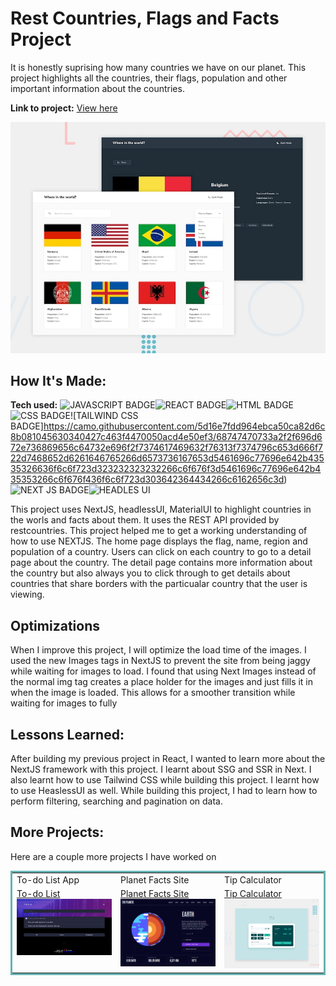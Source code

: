 # Rest Countries, Flags and Facts Project
It is honestly suprising how many countries we have on our planet. This project highlights all the countries, their flags, population and other important information about the countries.

**Link to project:** <a href="https://taeyang-rest-countries.netlify.app/" target="_blank">View here</a>


![Design preview for the REST Countries API with color theme switcher coding challenge](https://github.com/nyeno/Frontend-Mentor-Projects/blob/main/countries/design/desktop-preview.jpg)



## How It's Made:

**Tech used:**  ![JAVASCRIPT BADGE](https://img.shields.io/badge/JavaScript-F7DF1E?style=for-the-badge&logo=javascript&logoColor=black)![REACT BADGE](https://img.shields.io/badge/React-20232A?style=for-the-badge&logo=react&logoColor=61DAFB)![HTML BADGE](https://img.shields.io/badge/HTML5-E34F26?style=for-the-badge&logo=html5&logoColor=white)![CSS BADGE](https://img.shields.io/badge/CSS-239120?&style=for-the-badge&logo=css3&logoColor=white)![TAILWIND CSS BADGE]https://camo.githubusercontent.com/5d16e7fdd964ebca50ca82d6c8b081045630340427c463f4470050acd4e50ef3/68747470733a2f2f696d672e736869656c64732e696f2f7374617469632f76313f7374796c653d666f722d7468652d6261646765266d6573736167653d5461696c77696e642b43535326636f6c6f723d323232323232266c6f676f3d5461696c77696e642b435353266c6f676f436f6c6f723d303642364434266c6162656c3d)![NEXT JS BADGE](https://img.shields.io/badge/next.js-000000?style=for-the-badge&logo=nextdotjs&logoColor=white)![HEADLES UI](https://camo.githubusercontent.com/acd63afb2b1e4c47bfe56670e3808434ef2eecebcdfe4548802a65624d9dd424/68747470733a2f2f696d672e736869656c64732e696f2f7374617469632f76313f7374796c653d666f722d7468652d6261646765266d6573736167653d486561646c6573732b554926636f6c6f723d323232323232266c6f676f3d486561646c6573732b5549266c6f676f436f6c6f723d363645334646266c6162656c3d)

This project uses NextJS, headlessUI, MaterialUI to highlight countries in the worls and facts about them. It uses the REST API provided by restcountries. This project helped me to get a working understanding of how to use NEXTJS. The home page displays the flag, name, region and population of a country. Users can click on each country to go to a detail page about the country. The detail page contains more information about the country but also always you to click through to get details about countries that share borders with the particualar country that the user is viewing.


## Optimizations

When I improve this project, I will optimize the load time of the images. I used the new Images tags in NextJS to prevent the site from being jaggy while waiting for images to load. I found that using Next Images instead of the normal img tag creates a place holder for the images and just fills it in when the image is loaded. This allows for a smoother transition while waiting for images to fully

## Lessons Learned:
After building my previous project in React, I wanted to learn more about the NextJS framework with this project. I learnt about SSG and SSR in Next. I also learnt how to use Tailwind CSS while building this project. I learnt how to use HeaslessUI as well. While building this project, I had to learn how to perform filtering, searching and pagination on data.

## More Projects:
Here are a couple more projects I have worked on

<table bordercolor="#66b2b2">
  <tr>
    <td width="33.3%"  style="align:center;" valign="top">
       To-do List App
    </td>
    <td width="33.3%" valign="top">
        Planet Facts Site
    </td>
    <td width="33.3%" valign="top">
        Tip Calculator
    </td>
  </tr>
  <tr>
    <td width="33.3%"  style="align:center;" valign="top">
        <a target="_blank" href="https://github.com/nyeno/Todo-List">To-do List</a>
        <br />
        <a target="_blank" href="https://todolistbytaeyang.web.app/">
          <img src="https://github.com/nyeno/Planet-Fact-Site/blob/main/shots/todo.png" width="100%" alt="To do List App"/>
        </a>
    </td>
    <td width="33.3%" valign="top">
        <a target="_blank" href="https://taeyang-planet-facts.netlify.app/">Planet Facts Site</a>
        <br />
        <a target="_blank" href="https://github.com/nyeno/Planet-Fact-Site">
          <img src="https://github.com/nyeno/Planet-Fact-Site/blob/main/shots/large.png" width="100%" alt="SunnySide.org"/>
        </a>
    </td>
    <td width="33.3%" valign="top">
        <a target="_blank" href="https://eno-tip-calcualtor.netlify.app/">Tip Calculator</a>
        <br />
        <a target="_blank" href="https://github.com/nyeno/Frontend-Mentor-Projects/tree/main/tip-calculator-app-main">
          <img src="https://github.com/nyeno/Frontend-Mentor-Projects/blob/main/tip-calculator-app-main/design/desktop-preview.jpg" width="100%" alt="Tip Calculator App"/>
        </a>
    </td>
  </tr>
</table>

